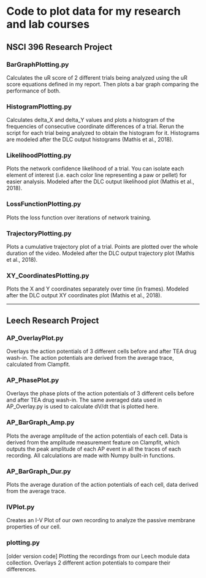 # Code to plot data for my research and lab courses

## NSCI 396 Research Project

### BarGraphPlotting.py
Calculates the uR score of 2 different trials being analyzed using the uR score equations defined in my report. Then plots a bar graph comparing the performance of both.

### HistogramPlotting.py
Calculates delta_X and delta_Y values and plots a histogram of the frequencies of consecutive coordinate differences of a trial. Rerun the script for each trial being analyzed to obtain the histogram for it. Histograms are modeled after the DLC output histograms (Mathis et al., 2018).

### LikelihoodPlotting.py
Plots the network confidence likelihood of a trial. You can isolate each element of interest (i.e. each color line representing a paw or pellet) for easier analysis. Modeled after the DLC output likelihood plot (Mathis et al., 2018).

### LossFunctionPlotting.py
Plots the loss function over iterations of network training.

### TrajectoryPlotting.py
Plots a cumulative trajectory plot of a trial. Points are plotted over the whole duration of the video. Modeled after the DLC output trajectory plot (Mathis et al., 2018).

### XY_CoordinatesPlotting.py
Plots the X and Y coordinates separately over time (in frames). Modeled after the DLC output XY coordinates plot (Mathis et al., 2018).

_________________________________________

## Leech Research Project

### AP_OverlayPlot.py
Overlays the action potentials of 3 different cells before and after TEA drug wash-in. The action potentials are derived from the average trace, calculated from Clampfit.

### AP_PhasePlot.py
Overlays the phase plots of the action potentials of 3 different cells before and after TEA drug wash-in. The same averaged data used in AP_Overlay.py is used to calculate dV/dt that is plotted here.

### AP_BarGraph_Amp.py
Plots the average amplitude of the action potentials of each cell. Data is derived from the amplitude measurement feature on Clampfit, which outputs the peak amplitude of each AP event in all the traces of each recording. All calculations are made with Numpy built-in functions.

### AP_BarGraph_Dur.py
Plots the average duration of the action potentials of each cell, data derived from the average trace.

### IVPlot.py
Creates an I-V Plot of our own recording to analyze the passive membrane properties of our cell.

### plotting.py
[older version code] Plotting the recordings from our Leech module data collection.
Overlays 2 different action potentials to compare their differences.

